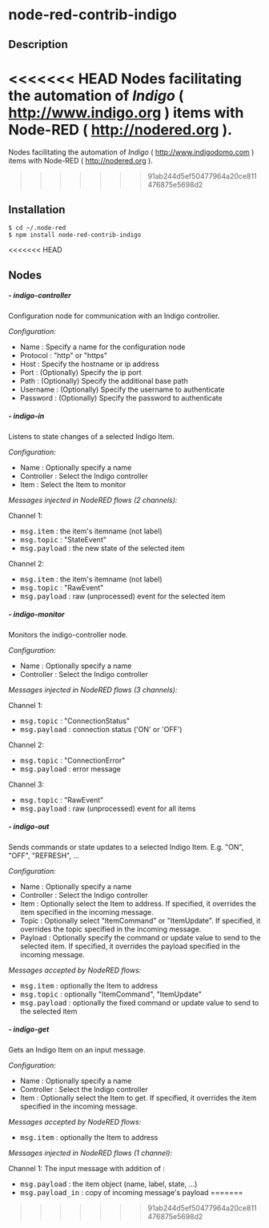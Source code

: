 # node-red-contrib-indigo
## Description

<<<<<<< HEAD
Nodes facilitating the automation of *Indigo* ( <http://www.indigo.org> ) items with Node-RED ( <http://nodered.org> ).
=======
Nodes facilitating the automation of *Indigo* ( <http://www.indigodomo.com> ) items with Node-RED ( <http://nodered.org> ).
>>>>>>> 91ab244d5ef50477964a20ce811476875e5698d2

## Installation

```
$ cd ~/.node-red
$ npm install node-red-contrib-indigo
```
<<<<<<< HEAD

## Nodes

##### - indigo-controller

Configuration node for communication with an Indigo controller.

*Configuration:*
- Name : Specify a name for the configuration node
- Protocol : "http" or "https"
- Host : Specify the hostname or ip address
- Port : (Optionally) Specify the ip port
- Path : (Optionally) Specify the additional base path
- Username : (Optionally) Specify the username to authenticate
- Password : (Optionally) Specify the password to authenticate

##### - indigo-in

Listens to state changes of a selected Indigo Item.

*Configuration:*
- Name : Optionally specify a name
- Controller : Select the Indigo controller
- Item : Select the Item to monitor

*Messages injected in NodeRED flows (2 channels):*

Channel 1:
- <kbd>msg.item</kbd> : the item's itemname (not label)
- <kbd>msg.topic</kbd> : "StateEvent"
- <kbd>msg.payload</kbd> : the new state of the selected item

Channel 2:
- <kbd>msg.item</kbd> : the item's itemname (not label)
- <kbd>msg.topic</kbd> : "RawEvent"
- <kbd>msg.payload</kbd> :  raw (unprocessed) event for the selected item

##### - indigo-monitor

Monitors the indigo-controller node.

*Configuration:*
- Name : Optionally specify a name
- Controller : Select the Indigo controller

*Messages injected in NodeRED flows (3 channels):*

Channel 1:
- <kbd>msg.topic</kbd> : "ConnectionStatus"
- <kbd>msg.payload</kbd> : connection status ('ON' or 'OFF')

Channel 2:
- <kbd>msg.topic</kbd> : "ConnectionError"
- <kbd>msg.payload</kbd> : error message

Channel 3:
- <kbd>msg.topic</kbd> : "RawEvent"
- <kbd>msg.payload</kbd> :  raw (unprocessed) event for all items

##### - indigo-out

Sends commands or state updates to a selected Indigo Item.
E.g. "ON", "OFF", "REFRESH", ... 

*Configuration:*
- Name : Optionally specify a name
- Controller : Select the Indigo controller
- Item :  Optionally select the Item to address. If specified, it overrides the item specified in the incoming message.
- Topic : Optionally select "ItemCommand" or "ItemUpdate". If specified, it overrides the topic specified in the incoming message. 
- Payload : Optionally specify the command or update value to send to the selected item. If specified, it overrides the payload specified in the incoming message.


*Messages accepted by NodeRED flows:*

- <kbd>msg.item</kbd> : optionally the Item to address
- <kbd>msg.topic</kbd> :  optionally "ItemCommand", "ItemUpdate"
- <kbd>msg.payload</kbd> : optionally the fixed command or update value to send to the selected item

##### - indigo-get

Gets an Indigo Item on an input message.

*Configuration:*
- Name : Optionally specify a name
- Controller : Select the Indigo controller
- Item : Optionally select the Item to get. If specified, it overrides the item specified in the incoming message.

*Messages accepted by NodeRED flows:*

- <kbd>msg.item</kbd> : optionally the Item to address

*Messages injected in NodeRED flows (1 channel):*

Channel 1:
The input message with addition of :
- <kbd>msg.payload</kbd> : the item object (name, label, state, ...)
- <kbd>msg.payload_in</kbd> : copy of incoming message's payload
=======
>>>>>>> 91ab244d5ef50477964a20ce811476875e5698d2

